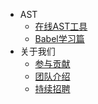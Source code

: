 * AST
    * [在线AST工具](https://astexplorer.net/)
    * [Babel学习篇](https://juejin.im/post/5d0b3218e51d45599e019dd7#heading-22)
* 关于我们
    * [参与贡献](/resource/index?id=参与贡献)
    * [团队介绍](/resource/index?id=我们是谁)
    * [持续招聘](/resource/index?id=持续招聘)